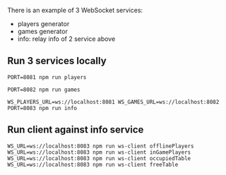 There is an example of 3 WebSocket services:
- players generator
- games generator
- info: relay info of 2 service above

## Run 3 services locally

```
PORT=8081 npm run players
```

```
PORT=8082 npm run games
```

```
WS_PLAYERS_URL=ws://localhost:8081 WS_GAMES_URL=ws://localhost:8082 PORT=8083 npm run info
```

## Run client against info service

```
WS_URL=ws://localhost:8083 npm run ws-client offlinePlayers
WS_URL=ws://localhost:8083 npm run ws-client inGamePlayers
WS_URL=ws://localhost:8083 npm run ws-client occupiedTable
WS_URL=ws://localhost:8083 npm run ws-client freeTable
```
